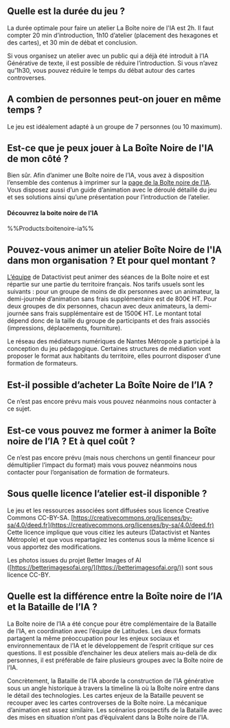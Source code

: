 ## Quelle est la durée du jeu ?

La durée optimale pour faire un atelier La Boîte noire de l'IA est 2h. Il faut compter 20 min d’introduction, 1h10 d’atelier (placement des hexagones et des cartes), et 30 min de débat et conclusion. 

Si vous organisez un atelier avec un public qui a déjà été introduit à l’IA Générative de texte, il est possible de réduire l’introduction. Si vous n’avez qu’1h30, vous pouvez réduire le temps du débat autour des cartes controverses.

## A combien de personnes peut-on jouer en même temps ? 

Le jeu est idéalement adapté à un groupe de 7 personnes (ou 10 maximum). 

## Est-ce que je peux jouer à La Boîte Noire de l'IA de mon côté ?

Bien sûr. Afin d’animer une Boîte noire de l’IA, vous avez à disposition l’ensemble des contenus à imprimer sur la [page de la Boîte noire de l’IA](https://open.datactivist.coop/products/boitenoire-ia). Vous disposez aussi d’un guide d’animation avec le déroulé détaillé du jeu et ses solutions ainsi qu’une présentation pour l’introduction de l’atelier.
#### Découvrez la boite noire de l'IA

%%Products:boitenoire-ia%%

## Pouvez-vous animer un atelier Boîte Noire de l'IA dans mon organisation ? Et pour quel montant ? 

[L’équipe](https://open.datactivist.coop/equipe) de Datactivist peut animer des séances de la Boîte noire et est répartie sur une partie du territoire français. Nos tarifs usuels sont les suivants : pour un groupe de moins de dix personnes avec un animateur, la demi-journée d’animation sans frais supplémentaire est de 800€ HT. Pour deux groupes de dix personnes, chacun avec deux animateurs, la demi-journée sans frais supplémentaire est de 1500€ HT. Le montant total dépend donc de la taille du groupe de participants et des frais associés (impressions, déplacements, fourniture).  

Le réseau des médiateurs numériques de Nantes Métropole a participé à la conception du jeu pédagogique. Certaines structures de médiation vont proposer le format aux habitants du territoire, elles pourront disposer d’une formation de formateurs.

## Est-il possible d’acheter La Boîte Noire de l’IA ?

Ce n’est pas encore prévu mais vous pouvez néanmoins nous contacter à ce sujet. 

## Est-ce vous pouvez me former à animer la Boîte noire de l’IA ? Et à quel coût ? 

Ce n’est pas encore prévu (mais nous cherchons un gentil financeur pour démultiplier l’impact du format) mais vous pouvez néanmoins nous contacter pour l’organisation de formation de formateurs. 

## Sous quelle licence l’atelier est-il disponible ?

Le jeu et les ressources associées sont diffusées sous licence Creative Commons CC-BY-SA. [https://creativecommons.org/licenses/by-sa/4.0/deed.fr](https://creativecommons.org/licenses/by-sa/4.0/deed.fr)  
Cette licence implique que vous citiez les auteurs (Datactivist et Nantes Métropole) et que vous repartagiez les contenus sous la même licence si vous apportez des modifications.

Les photos issues du projet Better Images of AI ([https://betterimagesofai.org/](https://betterimagesofai.org/)) sont sous licence CC-BY.

## Quelle est la différence entre la Boîte noire de l’IA et la Bataille de l’IA ?

La Boîte noire de l’IA a été conçue pour être complémentaire de la Bataille de l’IA, en coordination avec l’équipe de Latitudes. Les deux formats partagent la même préoccupation pour les enjeux sociaux et environnementaux de l’IA et le développement de l’esprit critique sur ces questions. Il est possible d’enchainer les deux ateliers mais au-delà de dix personnes, il est préférable de faire plusieurs groupes avec la Boîte noire de l’IA.

Concrètement, la Bataille de l’IA aborde la construction de l’IA générative sous un angle historique à travers la timeline là où la Boîte noire entre dans le détail des technologies. Les cartes enjeux de la Bataille peuvent se recouper avec les cartes controverses de la Boîte noire. La mécanique d’animation est assez similaire. Les scénarios prospectifs de la Bataille avec des mises en situation n’ont pas d’équivalent dans la Boîte noire de l’IA.
